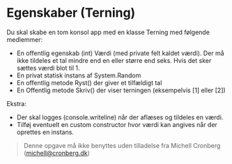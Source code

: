 ﻿# Egenskaber (Terning)

Du skal skabe en tom konsol app med en klasse Terning med følgende medlemmer:

* En offentlig egenskab (int) Værdi (med private felt kaldet værdi). Der må ikke tildeles et tal mindre end en eller større end seks. Hvis det sker sættes værdi blot til 1.
* En privat statisk instans af System.Random 
* En offentlig metode Ryst() der giver et tilfældigt tal
* En Offentlig metode Skriv() der viser terningen (eksempelvis [1] eller [2]) 

Ekstra:

* Der skal logges (console.writeline) når der aflæses og tildeles en værdi.
* Tilføj eventuelt en custom constructor hvor værdi kan angives når der oprettes en instans.

<!-- footerstart -->
> Denne opgave må ikke benyttes uden tilladelse fra Michell Cronberg (michell@cronberg.dk)
<!-- footerslut -->